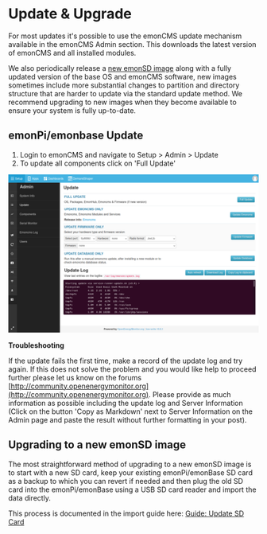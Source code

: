# Update & Upgrade

For most updates it's possible to use the emonCMS update mechanism available in the emonCMS Admin section. This downloads the latest version of emonCMS and all installed modules.

We also periodically release a [new emonSD image](https://github.com/openenergymonitor/emonpi/wiki/emonSD-pre-built-SD-card-Download-&-Change-Log) along with a fully updated version of the base OS and emonCMS software, new images sometimes include more substantial changes to partition and directory structure that are harder to update via the standard update method. We recommend upgrading to new images when they become available to ensure your system is fully up-to-date.

## emonPi/emonbase Update

1. Login to emonCMS and navigate to Setup > Admin > Update
2. To update all components click on 'Full Update'

![emoncms update](img/emoncms_update.png)

**Troubleshooting**

If the update fails the first time, make a record of the update log and try again. If this does not solve the problem and you would like help to proceed further please let us know on the forums [http://community.openenergymonitor.org](http://community.openenergymonitor.org). Please provide as much information as possible including the update log and Server Information (Click on the button 'Copy as Markdown' next to Server Information on the Admin page and paste the result without further formatting in your post).

## Upgrading to a new emonSD image

The most straightforward method of upgrading to a new emonSD image is to start with a new SD card, keep your existing emonPi/emonBase SD card as a backup to which you can revert if needed and then plug the old SD card into the emonPi/emonBase using a USB SD card reader and import the data directly.

This process is documented in the import guide here: [Guide: Update SD Card](https://guide.openenergymonitor.org/setup/import/#update-sd-card-and-import-using-an-usb-sd-card-reader)
